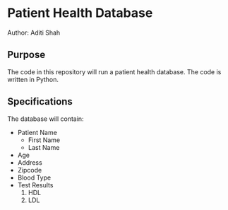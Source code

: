 # Patient Health Database

Author: Aditi Shah

## Purpose
The code in this repository will run a patient health database. 
The code is written in Python. 


## Specifications
The database will contain:
* Patient Name 
    + First Name
    + Last Name
* Age
* Address
* Zipcode
* Blood Type
* Test Results 
    1. HDL
    2. LDL
